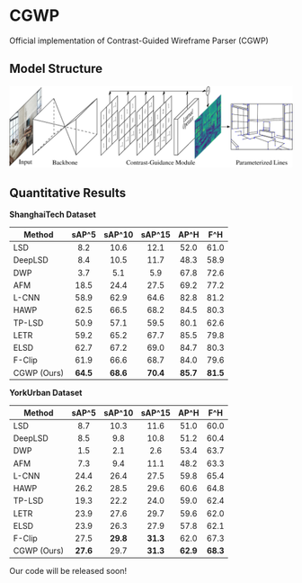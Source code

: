 # CGWP

Official implementation of Contrast-Guided Wireframe Parser (CGWP)

## Model Structure

![](pipeline.png)

## Quantitative Results

**ShanghaiTech Dataset**

| Method      |   sAP^5  |  sAP^10  |  sAP^15  |   AP^H   |    F^H   |
|-------------|:--------:|:--------:|:--------:|:--------:|:--------:|
| LSD         |    8.2   |   10.6   |   12.1   |   52.0   |   61.0   |
| DeepLSD     |    8.4   |   10.5   |   11.7   |   48.3   |   58.9   |
| DWP         |    3.7   |    5.1   |    5.9   |   67.8   |   72.6   |
| AFM         |   18.5   |   24.4   |   27.5   |   69.2   |   77.2   |
| L-CNN       |   58.9   |   62.9   |   64.6   |   82.8   |   81.2   |
| HAWP        |   62.5   |   66.5   |   68.2   |   84.5   |   80.3   |
| TP-LSD      |   50.9   |   57.1   |   59.5   |   80.1   |   62.6   |
| LETR        |   59.2   |   65.2   |   67.7   |   85.5   |   79.8   |
| ELSD        |   62.7   |   67.2   |   69.0   |   84.7   |   80.3   |
| F-Clip      |   61.9   |   66.6   |   68.7   |   84.0   |   79.6   |
| CGWP (Ours) | **64.5** | **68.6** | **70.4** | **85.7** | **81.5** |

**YorkUrban Dataset**

| Method      |   sAP^5  |  sAP^10  |  sAP^15  |   AP^H   |    F^H   |
|-------------|:--------:|:--------:|:--------:|:--------:|:--------:|
| LSD         |    8.7   |   10.3   |   11.6   |   51.0   |   60.0   |
| DeepLSD     |    8.5   |    9.8   |   10.8   |   51.2   |   60.4   |
| DWP         |    1.5   |    2.1   |    2.6   |   53.4   |   63.7   |
| AFM         |    7.3   |    9.4   |   11.1   |   48.2   |   63.3   |
| L-CNN       |   24.4   |   26.4   |   27.5   |   59.8   |   65.4   |
| HAWP        |   26.2   |   28.5   |   29.6   |   60.6   |   64.8   |
| TP-LSD      |   19.3   |   22.2   |   24.0   |   59.0   |   62.4   |
| LETR        |   23.9   |   27.6   |   29.7   |   59.6   |   62.0   |
| ELSD        |   23.9   |   26.3   |   27.9   |   57.8   |   62.1   |
| F-Clip      |   27.5   | **29.8** | **31.3** |   62.0   |   67.3   |
| CGWP (Ours) | **27.6** |   29.7   | **31.3** | **62.9** | **68.3** |

Our code will be released soon!
